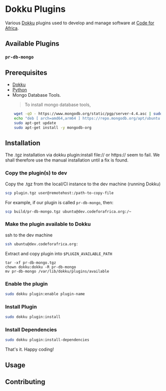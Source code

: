 # Dokku Plugins

Various [Dokku](https://dokku.com) plugins used to develop and manage software at [Code for Africa](https://codeforafrica.org).

## Available Plugins

### `pr-db-mongo`

## Prerequisites

- [Dokku](https://dokku.com/docs/development/plugin-triggers)
- [Python](https://www.python.org/downloads/)
- Mongo Database Tools.
  > To install mongo database tools,

```sh
    wget -qO - https://www.mongodb.org/static/pgp/server-4.4.asc | sudo apt-key add -
    echo "deb [ arch=amd64,arm64 ] https://repo.mongodb.org/apt/ubuntu focal/mongodb-org/4.4 multiverse" | sudo tee /etc/apt/sources.list.d/mongodb-org-4.4.list
    sudo apt-get update
    sudo apt-get install -y mongodb-org
```

## Installation

The .tgz installation via dokku plugin:install file://<path-to-tgz> or https://<path-to-tgz> seem to fail. We shall therefore use the manual installation until a fix is found.

### Copy the plugin(s) to dev

Copy the .tgz from the local/CI instance to the dev machine (running Dokku)

```bash
scp plugin.tgz user@remotehost:/path-to-copy-file
```

For example, if our plugin is called `pr-db-mongo`, then:

```bash
scp build/pr-db-mongo.tgz ubuntu@dev.codeforafrica.org:/~
```

### Make the plugin available to Dokku

ssh to the dev machine

```bash
ssh ubuntu@dev.codeforafrica.org:
```

Extract and copy plugin into `$PLUGIN_AVAILABLE_PATH`

```
tar -xf pr-db-mongo.tgz
chown dokku:dokku -R pr-db-mongo
mv pr-db-mongo /var/lib/dokku/plugins/available
```

### Enable the plugin

```bash
sudo dokku plugin:enable plugin-name
```

### Install Plugin

```bash
sudo dokku plugin:install
```

### Install Dependencies

```bash
sudo dokku plugin:install-dependencies
```

That's it. Happy coding!

## Usage

## Contributing
